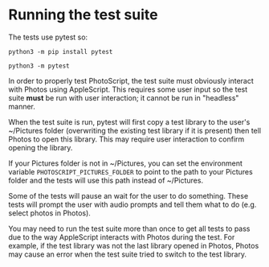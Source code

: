 # Running the test suite

The tests use pytest so:

`python3 -m pip install pytest`

`python3 -m pytest`


In order to properly test PhotoScript, the test suite must obviously interact with Photos using AppleScript.  This requires some user input so the test suite **must** be run with user interaction; it cannot be run in "headless" manner.

When the test suite is run, pytest will first copy a test library to the user's ~/Pictures folder (overwriting the existing test library if it is present) then tell Photos to open this library.  This may require user interaction to confirm opening the library.

If your Pictures folder is not in ~/Pictures, you can set the environment variable `PHOTOSCRIPT_PICTURES_FOLDER` to point to the path to your Pictures folder and the tests will use this path instead of ~/Pictures.

Some of the tests will pause an wait for the user to do something.  These tests will prompt the user with audio prompts and tell them what to do (e.g. select photos in Photos).

You may need to run the test suite more than once to get all tests to pass due to the way AppleScript interacts with Photos during the test.  For example, if the test library was not the last library opened in Photos, Photos may cause an error when the test suite tried to switch to the test library.
